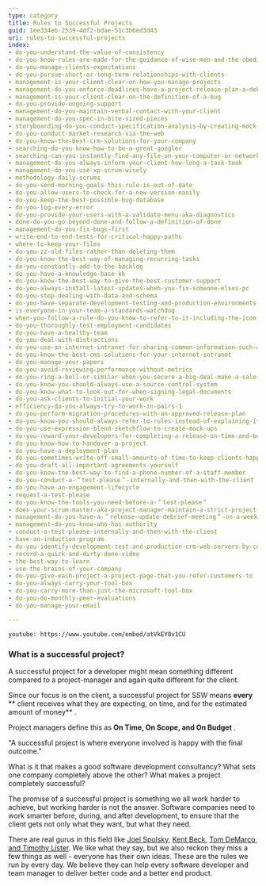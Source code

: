 ```yaml
---
type: category
title: Rules to Successful Projects
guid: 1ee334eb-2539-4df2-bdae-51c3b6ed3d43
uri: rules-to-successful-projects
index:
- do-you-understand-the-value-of-consistency
- do-you-know-rules-are-made-for-the-guidance-of-wise-men-and-the-obedience-of-fools
- do-you-manage-clients-expectations
- do-you-pursue-short-or-long-term-relationships-with-clients
- management-is-your-client-clear-on-how-you-manage-projects
- management-do-you-enforce-deadlines-have-a-project-release-plan-a-debrief-and-a-mark-10
- management-is-your-client-clear-on-the-definition-of-a-bug
- do-you-provide-ongoing-support
- management-do-you-maintain-verbal-contact-with-your-client
- management-do-you-spec-in-bite-sized-pieces
- storyboarding-do-you-conduct-specification-analysis-by-creating-mock-ups
- do-you-conduct-market-research-via-the-web
- do-you-know-the-best-crm-solutions-for-your-company
- searching-do-you-know-how-to-be-a-great-googler
- searching-can-you-instantly-find-any-file-on-your-computer-or-network
- management-do-you-always-inform-your-client-how-long-a-task-took
- management-do-you-use-xp-scrum-wisely
- methodology-daily-scrums
- do-you-send-morning-goals-this-rule-is-out-of-date
- do-you-allow-users-to-check-for-a-new-version-easily
- do-you-keep-the-best-possible-bug-database
- do-you-log-every-error
- do-you-provide-your-users-with-a-validate-menu-aka-diagnostics
- done-do-you-go-beyond-done-and-follow-a-definition-of-done
- management-do-you-fix-bugs-first
- write-end-to-end-tests-for-critical-happy-paths
- where-to-keep-your-files
- do-you-zz-old-files-rather-than-deleting-them
- do-you-know-the-best-way-of-managing-recurring-tasks
- do-you-constantly-add-to-the-backlog
- do-you-have-a-knowledge-base-kb
- do-you-know-the-best-way-to-give-the-best-customer-support
- do-you-always-install-latest-updates-when-you-fix-someone-elses-pc
- do-you-stop-dealing-with-data-and-schema
- do-you-have-separate-development-testing-and-production-environments
- is-everyone-in-your-team-a-standards-watchdog
- when-you-follow-a-rule-do-you-know-to-refer-to-it-including-the-icon
- do-you-thoroughly-test-employment-candidates
- do-you-have-a-healthy-team
- do-you-deal-with-distractions
- do-you-use-an-internet-intranet-for-sharing-common-information-such-as-company-standards
- do-you-know-the-best-cms-solutions-for-your-internet-intranet
- do-you-manage-your-papers
- do-you-avoid-reviewing-performance-without-metrics
- do-you-ring-a-bell-or-similar-when-you-secure-a-big-deal-make-a-sale-or-get-some-great-feedback
- do-you-know-you-should-always-use-a-source-control-system
- do-you-know-what-to-look-out-for-when-signing-legal-documents
- do-you-ask-clients-to-initial-your-work
- efficiency-do-you-always-try-to-work-in-pairs-1
- do-you-perform-migration-procedures-with-an-approved-release-plan
- do-you-know-you-should-always-refer-to-rules-instead-of-explaining-it
- do-you-use-expression-blend-sketchflow-to-create-mock-ups
- do-you-reward-your-developers-for-completing-a-release-on-time-and-budget
- do-you-know-how-to-handover-a-project
- do-you-have-a-deployment-plan
- do-you-sometimes-write-off-small-amounts-of-time-to-keep-clients-happy
- do-you-draft-all-important-agreements-yourself
- do-you-know-the-best-way-to-find-a-phone-number-of-a-staff-member
- do-you-conduct-a-＂test-please＂-internally-and-then-with-the-client
- do-you-have-an-engagement-lifecycle
- request-a-test-please
- do-you-know-the-tools-you-need-before-a-＂test-please＂
- does-your-scrum-master-aka-project-manager-maintain-a-strict-project-schedule
- management-do-you-have-a-＂release-update-debrief-meeting＂-on-a-weekly-basis
- management-do-you-know-who-has-authority
- conduct-a-test-please-internally-and-then-with-the-client
- have-an-induction-program
- do-you-identify-development-test-and-production-crm-web-servers-by-colors
- record-a-quick-and-dirty-done-video
- the-best-way-to-learn
- use-the-brains-of-your-company
- do-you-give-each-project-a-project-page-that-you-refer-customers-to
- do-you-always-carry-your-tool-box
- do-you-carry-more-than-just-the-microsoft-tool-box
- do-you-do-monthly-peer-evaluations
- do-you-manage-your-email

---
```

`youtube: https://www.youtube.com/embed/atVkEY8v1CU`




### What is a successful project?

A successful project for a developer might mean something different compared to a project-manager and again quite different for the client.

Since our focus is on the client, a successful project for SSW means  **every** ** client receives what they are expecting, on time, and for the estimated amount of money** .

Project managers define this as  **On Time, On Scope, and On Budget** .

"A successful project is where everyone involved is happy with the final outcome."
 

What is it that makes a good software development consultancy? What sets one company completely above the other? What makes a project completely successful?

The promise of a successful project is something we all work harder to achieve, but working harder is not the answer. Software companies need to work smarter before, during, and after development, to ensure that the client gets not only what they want, but what they need.

There are real gurus in this field like [Joel Spolsky](http://www.ssw.com.au/ssw/Redirect/homepageJoelOnSoftware.htm), [Kent Beck](http://www.ssw.com.au/ssw/Redirect/XP/AmazonExtremeProgramming.htm), [Tom DeMarco, and Timothy Lister](http://www.ssw.com.au/ssw/Redirect/XP/AmazonPeopleWare.htm). We like what they say, but we also reckon they miss a few things as well - everyone has their own ideas. These are the rules we run by every day. We believe they can help every software developer and team manager to deliver better code and a better end product.

